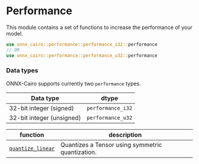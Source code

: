# Performance

This module contains a set of functions to increase the performance of your model.

```rust
use onnx_cairo::performance::performance_i32::performance
// OR
use onnx_cairo::performance::performance_u32::performance
```

### Data types

ONNX-Cairo supports currently two `performance` types.

| Data type                 | dtype             |
| ------------------------- | ----------------- |
| 32-bit integer (signed)   | `performance_i32` |
| 32-bit integer (unsigned) | `performance_u32` |

| function                                    | description                                      |
| ------------------------------------------- | ------------------------------------------------ |
| [`quantize_linear`](linear-quantization.md) | Quantizes a Tensor using symmetric quantization. |
